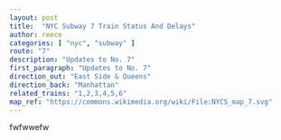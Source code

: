 ```yaml
---
layout: post
title:  "NYC Subway 7 Train Status And Delays"
author: reece
categories: [ "nyc", "subway" ]
route: "7"
description: "Updates to No. 7"
first_paragraph: "Updates to No. 7"
direction_out: "East Side & Queens"
direction_back: "Manhattan"
related_trains: "1,2,3,4,5,6"
map_ref: "https://commons.wikimedia.org/wiki/File:NYCS_map_7.svg"
---
```


fwfwwefw
